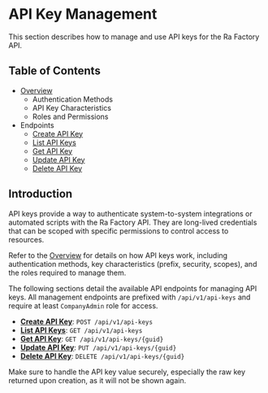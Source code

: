 # API Key Management

This section describes how to manage and use API keys for the Ra Factory API.

## Table of Contents

-   [Overview](./overview.md)
    -   Authentication Methods
    -   API Key Characteristics
    -   Roles and Permissions
-   Endpoints
    -   [Create API Key](./endpoints/create.md)
    -   [List API Keys](./endpoints/list.md)
    -   [Get API Key](./endpoints/get.md)
    -   [Update API Key](./endpoints/update.md)
    -   [Delete API Key](./endpoints/delete.md)

## Introduction

API keys provide a way to authenticate system-to-system integrations or automated scripts with the Ra Factory API. They are long-lived credentials that can be scoped with specific permissions to control access to resources.

Refer to the [Overview](./overview.md) for details on how API keys work, including authentication methods, key characteristics (prefix, security, scopes), and the roles required to manage them.

The following sections detail the available API endpoints for managing API keys. All management endpoints are prefixed with `/api/v1/api-keys` and require at least `CompanyAdmin` role for access.

-   **[Create API Key](./endpoints/create.md)**: `POST /api/v1/api-keys`
-   **[List API Keys](./endpoints/list.md)**: `GET /api/v1/api-keys`
-   **[Get API Key](./endpoints/get.md)**: `GET /api/v1/api-keys/{guid}`
-   **[Update API Key](./endpoints/update.md)**: `PUT /api/v1/api-keys/{guid}`
-   **[Delete API Key](./endpoints/delete.md)**: `DELETE /api/v1/api-keys/{guid}`

Make sure to handle the API key value securely, especially the raw key returned upon creation, as it will not be shown again. 